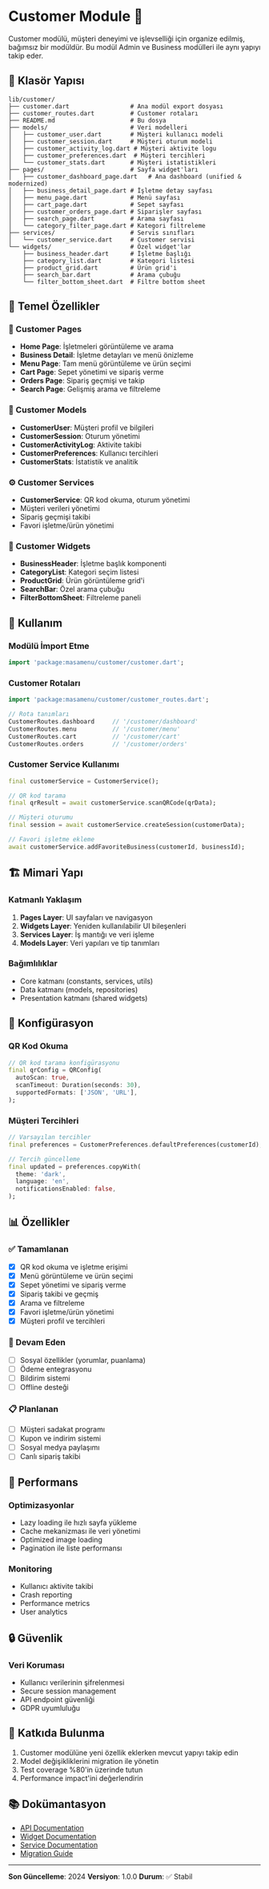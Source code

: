 # Customer Module 📱

Customer modülü, müşteri deneyimi ve işlevselliği için organize edilmiş, bağımsız bir modüldür. Bu modül Admin ve Business modülleri ile aynı yapıyı takip eder.

## 📁 Klasör Yapısı

```
lib/customer/
├── customer.dart                 # Ana modül export dosyası
├── customer_routes.dart          # Customer rotaları
├── README.md                     # Bu dosya
├── models/                       # Veri modelleri
│   ├── customer_user.dart        # Müşteri kullanıcı modeli
│   ├── customer_session.dart     # Müşteri oturum modeli
│   ├── customer_activity_log.dart # Müşteri aktivite logu
│   ├── customer_preferences.dart  # Müşteri tercihleri
│   └── customer_stats.dart       # Müşteri istatistikleri
├── pages/                        # Sayfa widget'ları
│   ├── customer_dashboard_page.dart   # Ana dashboard (unified & modernized)
│   ├── business_detail_page.dart # İşletme detay sayfası
│   ├── menu_page.dart            # Menü sayfası
│   ├── cart_page.dart            # Sepet sayfası
│   ├── customer_orders_page.dart # Siparişler sayfası
│   ├── search_page.dart          # Arama sayfası
│   └── category_filter_page.dart # Kategori filtreleme
├── services/                     # Servis sınıfları
│   └── customer_service.dart     # Customer servisi
└── widgets/                      # Özel widget'lar
    ├── business_header.dart      # İşletme başlığı
    ├── category_list.dart        # Kategori listesi
    ├── product_grid.dart         # Ürün grid'i
    ├── search_bar.dart           # Arama çubuğu
    └── filter_bottom_sheet.dart  # Filtre bottom sheet
```

## 🎯 Temel Özellikler

### 📱 Customer Pages
- **Home Page**: İşletmeleri görüntüleme ve arama
- **Business Detail**: İşletme detayları ve menü önizleme
- **Menu Page**: Tam menü görüntüleme ve ürün seçimi
- **Cart Page**: Sepet yönetimi ve sipariş verme
- **Orders Page**: Sipariş geçmişi ve takip
- **Search Page**: Gelişmiş arama ve filtreleme

### 🧩 Customer Models
- **CustomerUser**: Müşteri profil ve bilgileri
- **CustomerSession**: Oturum yönetimi
- **CustomerActivityLog**: Aktivite takibi
- **CustomerPreferences**: Kullanıcı tercihleri
- **CustomerStats**: İstatistik ve analitik

### ⚙️ Customer Services
- **CustomerService**: QR kod okuma, oturum yönetimi
- Müşteri verileri yönetimi
- Sipariş geçmişi takibi
- Favori işletme/ürün yönetimi

### 🎨 Customer Widgets
- **BusinessHeader**: İşletme başlık komponenti
- **CategoryList**: Kategori seçim listesi
- **ProductGrid**: Ürün görüntüleme grid'i
- **SearchBar**: Özel arama çubuğu
- **FilterBottomSheet**: Filtreleme paneli

## 🔄 Kullanım

### Modülü İmport Etme
```dart
import 'package:masamenu/customer/customer.dart';
```

### Customer Rotaları
```dart
import 'package:masamenu/customer/customer_routes.dart';

// Rota tanımları
CustomerRoutes.dashboard     // '/customer/dashboard'
CustomerRoutes.menu          // '/customer/menu'
CustomerRoutes.cart          // '/customer/cart'
CustomerRoutes.orders        // '/customer/orders'
```

### Customer Service Kullanımı
```dart
final customerService = CustomerService();

// QR kod tarama
final qrResult = await customerService.scanQRCode(qrData);

// Müşteri oturumu
final session = await customerService.createSession(customerData);

// Favori işletme ekleme
await customerService.addFavoriteBusiness(customerId, businessId);
```

## 🏗️ Mimari Yapı

### Katmanlı Yaklaşım
1. **Pages Layer**: UI sayfaları ve navigasyon
2. **Widgets Layer**: Yeniden kullanılabilir UI bileşenleri
3. **Services Layer**: İş mantığı ve veri işleme
4. **Models Layer**: Veri yapıları ve tip tanımları

### Bağımlılıklar
- Core katmanı (constants, services, utils)
- Data katmanı (models, repositories)
- Presentation katmanı (shared widgets)

## 🔧 Konfigürasyon

### QR Kod Okuma
```dart
// QR kod tarama konfigürasyonu
final qrConfig = QRConfig(
  autoScan: true,
  scanTimeout: Duration(seconds: 30),
  supportedFormats: ['JSON', 'URL'],
);
```

### Müşteri Tercihleri
```dart
// Varsayılan tercihler
final preferences = CustomerPreferences.defaultPreferences(customerId);

// Tercih güncelleme
final updated = preferences.copyWith(
  theme: 'dark',
  language: 'en',
  notificationsEnabled: false,
);
```

## 📊 Özellikler

### ✅ Tamamlanan
- [x] QR kod okuma ve işletme erişimi
- [x] Menü görüntüleme ve ürün seçimi
- [x] Sepet yönetimi ve sipariş verme
- [x] Sipariş takibi ve geçmiş
- [x] Arama ve filtreleme
- [x] Favori işletme/ürün yönetimi
- [x] Müşteri profil ve tercihleri

### 🔄 Devam Eden
- [ ] Sosyal özellikler (yorumlar, puanlama)
- [ ] Ödeme entegrasyonu
- [ ] Bildirim sistemi
- [ ] Offline desteği

### 📋 Planlanan
- [ ] Müşteri sadakat programı
- [ ] Kupon ve indirim sistemi
- [ ] Sosyal medya paylaşımı
- [ ] Canlı sipariş takibi

## 🚀 Performans

### Optimizasyonlar
- Lazy loading ile hızlı sayfa yükleme
- Cache mekanizması ile veri yönetimi
- Optimized image loading
- Pagination ile liste performansı

### Monitoring
- Kullanıcı aktivite takibi
- Crash reporting
- Performance metrics
- User analytics

## 🔒 Güvenlik

### Veri Koruması
- Kullanıcı verilerinin şifrelenmesi
- Secure session management
- API endpoint güvenliği
- GDPR uyumluluğu

## 📝 Katkıda Bulunma

1. Customer modülüne yeni özellik eklerken mevcut yapıyı takip edin
2. Model değişikliklerini migration ile yönetin
3. Test coverage %80'in üzerinde tutun
4. Performance impact'ini değerlendirin

## 📚 Dokümantasyon

- [API Documentation](../docs/api/customer.md)
- [Widget Documentation](../docs/widgets/customer.md)
- [Service Documentation](../docs/services/customer.md)
- [Migration Guide](../docs/migrations/customer.md)

---

**Son Güncelleme**: 2024
**Versiyon**: 1.0.0
**Durum**: ✅ Stabil 